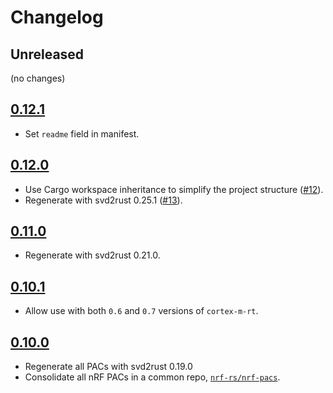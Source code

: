 # Changelog

## Unreleased

(no changes)

## [0.12.1]

- Set `readme` field in manifest.

## [0.12.0]

- Use Cargo workspace inheritance to simplify the project structure ([#12]).
- Regenerate with svd2rust 0.25.1 ([#13]).

[#12]: https://github.com/nrf-rs/nrf-pacs/pull/12
[#13]: https://github.com/nrf-rs/nrf-pacs/pull/13

## [0.11.0]

- Regenerate with svd2rust 0.21.0.

## [0.10.1]

- Allow use with both `0.6` and `0.7` versions of `cortex-m-rt`.

## [0.10.0]

- Regenerate all PACs with svd2rust 0.19.0
- Consolidate all nRF PACs in a common repo, [`nrf-rs/nrf-pacs`](https://github.com/nrf-rs/nrf-pacs).

[0.10.0]: https://github.com/nrf-rs/nrf-pacs/releases/tag/v0.10.0
[0.10.1]: https://github.com/nrf-rs/nrf-pacs/releases/tag/v0.10.1
[0.11.0]: https://github.com/nrf-rs/nrf-pacs/releases/tag/v0.11.0
[0.12.0]: https://github.com/nrf-rs/nrf-pacs/releases/tag/v0.12.0
[0.12.1]: https://github.com/nrf-rs/nrf-pacs/releases/tag/v0.12.1
